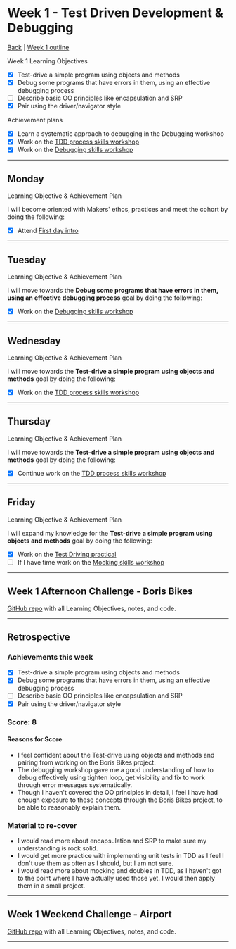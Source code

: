 # Week 1 - Test Driven Development & Debugging

[Back](README.md) | [Week 1 outline](https://github.com/makersacademy/course/blob/master/week_outlines.md#week-1)

Week 1 Learning Objectives

- [x] Test-drive a simple program using objects and methods
- [x] Debug some programs that have errors in them, using an effective debugging process
- [ ] Describe basic OO principles like encapsulation and SRP
- [x] Pair using the driver/navigator style

Achievement plans

- [x] Learn a systematic approach to debugging in the Debugging workshop
- [x] Work on the [TDD process skills workshop]
- [x] Work on the [Debugging skills workshop]

---

## Monday

Learning Objective & Achievement Plan

I will become oriented with Makers' ethos, practices and meet the cohort by doing the following:

- [x] Attend [First day intro]

---

## Tuesday

Learning Objective & Achievement Plan

I will move towards the **Debug some programs that have errors in them, using an effective debugging process** goal by doing the following:

- [x] Work on the [Debugging skills workshop]

---

## Wednesday

Learning Objective & Achievement Plan

I will move towards the **Test-drive a simple program using objects and methods** goal by doing the following:

- [x] Work on the [TDD process skills workshop]

---

## Thursday

Learning Objective & Achievement Plan

I will move towards the **Test-drive a simple program using objects and methods** goal by doing the following:

- [x] Continue work on the [TDD process skills workshop]

---

## Friday

Learning Objective & Achievement Plan

I will expand my knowledge for the **Test-drive a simple program using objects and methods** goal by doing the following:

- [x] Work on the [Test Driving practical]
- [ ] If I have time work on the [Mocking skills workshop]

---

## Week 1 Afternoon Challenge - Boris Bikes

[GitHub repo](https://github.com/hturnbull93/boris-bikes) with all Learning Objectives, notes, and code.

---

## Retrospective

### Achievements this week

- [x] Test-drive a simple program using objects and methods
- [x] Debug some programs that have errors in them, using an effective debugging process
- [ ] Describe basic OO principles like encapsulation and SRP
- [x] Pair using the driver/navigator style

### Score: 8

#### Reasons for Score

- I feel confident about the Test-drive using objects and methods and pairing from working on the Boris Bikes project.
- The debugging workshop gave me a good understanding of how to debug effectively using tighten loop, get visibility and fix to work through error messages systematically.
- Though I haven't covered the OO principles in detail, I feel I have had enough exposure to these concepts through the Boris Bikes project, to be able to reasonably explain them.

### Material to re-cover

- I would read more about encapsulation and SRP to make sure my understanding is rock solid.
- I would get more practice with implementing unit tests in TDD as I feel I don't use them as often as I should, but I am not sure.
- I would read more about mocking and doubles in TDD, as I haven't got to the point where I have actually used those yet. I would then apply them in a small project.
  
---

## Week 1 Weekend Challenge - Airport

[GitHub repo](https://github.com/hturnbull93/airport_challenge) with all Learning Objectives, notes, and code.

---

<!-- Links -->

[First day intro]: Intro_first_day.md
[TDD process skills workshop]: ../skills_workshops/TDD_process.md
[Debugging skills workshop]: ../skills_workshops/debugging.md
[Mocking skills workshop]: ../skills_workshops/mocking.md
[Test Driving practical]: ../practicals/test_driving_practice.md
